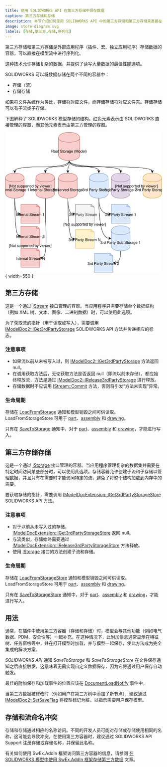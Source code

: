 ```yaml
---
title: 使用 SOLIDWORKS API 在第三方存储中保存数据
caption: 第三方存储和存储
description: 本节介绍如何使用 SOLIDWORKS API 中的第三方存储和第三方存储来直接在模型流中序列化和反序列化数据
image: store-diagram.svg
labels: [存储,第三方,存储,序列化]
---
```

第三方存储和第三方存储是外部应用程序（插件、宏、独立应用程序）存储数据的容器，可以直接在模型流中进行序列化。

这种技术允许存储复杂的数据，并提供了读写大量数据的最佳性能选项。

SOLIDWORKS 可以将数据存储在两个不同的容器中：

* 存储（流）
* 存储存储

如果将文件系统作为类比，存储将对应文件，而存储存储将对应文件夹。存储存储可以有子流或子存储。

下图解释了 SOLIDWORKS 模型存储的结构。红色元素表示由 SOLIDWORKS 直接管理的容器，而其他元素表示由第三方管理的容器。

![文档存储图](store-diagram.svg){ width=550 }

## 第三方存储

这是一个通过 [IStream](https://docs.microsoft.com/en-us/windows/desktop/api/objidl/nn-objidl-istream) 接口管理的容器。当应用程序只需要存储单个数据结构（例如 XML 树、文本、图像、二进制数据）时，可以使用此选项。

为了获取流的指针（用于读取或写入），需要调用 [IModelDoc2::IGet3rdPartyStorage](https://help.solidworks.com/2015/english/api/sldworksapi/SOLIDWORKS.Interop.sldworks~SOLIDWORKS.Interop.sldworks.IModelDoc2~IGet3rdPartyStorage.html) SOLIDWORKS API 方法并传递相应的标志。

### 注意事项

* 如果流以前从未被写入过，则 [IModelDoc2::IGet3rdPartyStorage](https://help.solidworks.com/2015/english/api/sldworksapi/SOLIDWORKS.Interop.sldworks~SOLIDWORKS.Interop.sldworks.IModelDoc2~IGet3rdPartyStorage.html) 方法返回 null。
* 在调用获取方法后，无论获取方法是否返回 null（即流以前未存储），都应始终释放流，方法是通过 [IModelDoc2::IRelease3rdPartyStorage](https://help.solidworks.com/2015/english/api/sldworksapi/SOLIDWORKS.Interop.sldworks~SOLIDWORKS.Interop.sldworks.IModelDoc2~IRelease3rdPartyStorage.html) 进行释放。
* 存储数据时不应调用 [IStream::Commit](https://docs.microsoft.com/en-us/windows/desktop/api/objidl/nf-objidl-istream-commit) 方法，否则将引发“方法未实现”异常。

### 生命周期

存储在 [LoadFromStorage](https://help.solidworks.com/2015/english/api/sldworksapi/solidworks.interop.sldworks~solidworks.interop.sldworks.dpartdocevents_loadfromstoragenotifyeventhandler.html) 通知和模型销毁之间可供读取。LoadFromStorageStore 可用于 [part](https://help.solidworks.com/2015/english/api/sldworksapi/solidworks.interop.sldworks~solidworks.interop.sldworks.dpartdocevents_loadfromstoragenotifyeventhandler.html)、[assembly](https://help.solidworks.com/2015/english/api/sldworksapi/solidworks.interop.sldworks~solidworks.interop.sldworks.dassemblydocevents_loadfromstoragenotifyeventhandler.html) 和 [drawing](https://help.solidworks.com/2015/english/api/sldworksapi/solidworks.interop.sldworks~solidworks.interop.sldworks.ddrawingdocevents_loadfromstoragenotifyeventhandler.html)。

只有在 [SaveToStorage](https://help.solidworks.com/2015/english/api/sldworksapi/solidworks.interop.sldworks~solidworks.interop.sldworks.dpartdocevents_savetostoragenotifyeventhandler.html) 通知中，对于 [part](https://help.solidworks.com/2015/english/api/sldworksapi/solidworks.interop.sldworks~solidworks.interop.sldworks.dpartdocevents_savetostoragenotifyeventhandler.html)、[assembly](https://help.solidworks.com/2015/english/api/sldworksapi/solidworks.interop.sldworks~solidworks.interop.sldworks.dassemblydocevents_savetostoragenotifyeventhandler.html) 和 [drawing](https://help.solidworks.com/2015/english/api/sldworksapi/solidworks.interop.sldworks~solidworks.interop.sldworks.ddrawingdocevents_savetostoragenotifyeventhandler.html)，才能进行写入。

## 第三方存储存储

这是一个通过 [IStorage](https://docs.microsoft.com/en-us/windows/desktop/api/objidl/nn-objidl-istorage) 接口管理的容器。当应用程序管理复杂的数据集并需要在特定时间访问某些部分时，可以使用此选项。存储容器允许创建子流和子存储以管理数据，并且只有在需要时才能访问特定的流，避免了将整个结构加载到内存中的需要。

要获取存储的指针，需要调用 [IModelDocExtension::IGet3rdPartyStorageStore](https://help.solidworks.com/2015/english/api/sldworksapi/SolidWorks.Interop.sldworks~SolidWorks.Interop.sldworks.IModelDocExtension~IGet3rdPartyStorageStore.html) SOLIDWORKS API 方法。

### 注意事项

* 对于以前从未写入过的存储，[IModelDocExtension::IGet3rdPartyStorageStore](https://help.solidworks.com/2015/english/api/sldworksapi/SolidWorks.Interop.sldworks~SolidWorks.Interop.sldworks.IModelDocExtension~IGet3rdPartyStorageStore.html) 返回 null。
* 与流类似，存储始终需要通过 [IModelDocExtension::IRelease3rdPartyStorageStore](https://help.solidworks.com/2015/english/api/sldworksapi/SolidWorks.Interop.sldworks~SolidWorks.Interop.sldworks.IModelDocExtension~IRelease3rdPartyStorageStore.html) 方法释放。
* 使用 [IStorage](https://docs.microsoft.com/en-us/windows/desktop/api/objidl/nn-objidl-istorage) 接口的方法创建子流和存储。

### 生命周期

存储在 [LoadFromStorageStore](https://help.solidworks.com/2015/english/api/sldworksapi/solidworks.interop.sldworks~solidworks.interop.sldworks.dpartdocevents_loadfromstoragestorenotifyeventhandler.html) 通知和模型销毁之间可供读取。LoadFromStorageStore 可用于 [part](https://help.solidworks.com/2015/english/api/sldworksapi/solidworks.interop.sldworks~solidworks.interop.sldworks.dpartdocevents_loadfromstoragestorenotifyeventhandler.html)、[assembly](https://help.solidworks.com/2015/english/api/sldworksapi/solidworks.interop.sldworks~solidworks.interop.sldworks.dassemblydocevents_loadfromstoragestorenotifyeventhandler.html) 和 [drawing](https://help.solidworks.com/2015/english/api/sldworksapi/solidworks.interop.sldworks~solidworks.interop.sldworks.ddrawingdocevents_loadfromstoragestorenotifyeventhandler.html)。

只有在 [SaveToStorageStore](https://help.solidworks.com/2015/english/api/sldworksapi/solidworks.interop.sldworks~solidworks.interop.sldworks.dpartdocevents_savetostoragestorenotifyeventhandler.html) 通知中，对于 [part](https://help.solidworks.com/2015/english/api/sldworksapi/solidworks.interop.sldworks~solidworks.interop.sldworks.dpartdocevents_savetostoragestorenotifyeventhandler.html)、[assembly](https://help.solidworks.com/2015/english/api/sldworksapi/solidworks.interop.sldworks~solidworks.interop.sldworks.dassemblydocevents_savetostoragestorenotifyeventhandler.html) 和 [drawing](https://help.solidworks.com/2015/english/api/sldworksapi/solidworks.interop.sldworks~solidworks.interop.sldworks.ddrawingdocevents_savetostoragestorenotifyeventhandler.html)，才能进行写入。

## 用法

通常，在插件中使用第三方容器（存储和存储）时，模型会与其他功能（例如电气数据、PDM、安全性等）一起补充。在这种情况下，此附加信息通常显示在特征树、任务窗格等中，并在打开模型时加载，并与模型一起保存，使此方法成为完全集成的解决方案。

*SOLIDWORKS API* 通知 *SaveToStorage* 和 *SaveToStorageStore* 在文件保存通知之后直接触发，这意味着无需实现自定义数据保存，因为它将通过用户保存自动触发。

最佳的附加保存和加载事件的位置应该在 [DocumentLoadNotify](https://help.solidworks.com/2015/english/api/sldworksapi/solidworks.interop.sldworks~solidworks.interop.sldworks.dsldworksevents_documentloadnotify2eventhandler.html) 事件中。

当第三方数据被修改时（例如用户在第三方树中添加了新节点），建议通过 [IModelDoc2::SetSaveFlag](https://help.solidworks.com/2015/english/api/sldworksapi/SOLIDWORKS.Interop.sldworks~SOLIDWORKS.Interop.sldworks.IModelDoc2~SetSaveFlag.html) 将模型标记为脏，以指示需要用户保存模型。

## 存储和流命名冲突

存储和存储通过相应的名称访问。不同的开发人员可能对存储或存储使用相同的名称，这可能会导致冲突。在使用第三方容器时，建议通过 SOLIDWORKS API Support 注册存储或存储名称，并保留此名称。

有关如何使用 SwEx.AddIn 框架访问第三方容器的信息，请参阅 [在 SOLIDWORKS 模型中使用 SwEx.AddIn 框架存储第三方数据](/docs/codestack/labs/solidworks/swex/add-in/third-party-data-storage/) 文章。
